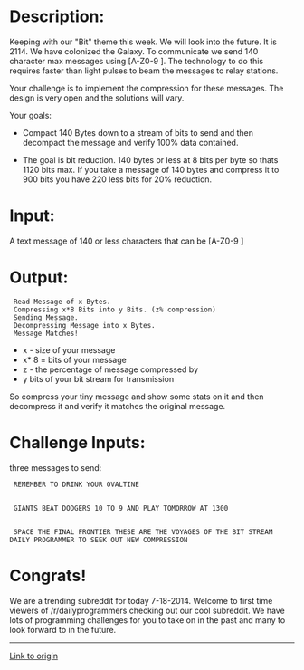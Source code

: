 # Description:

Keeping with our "Bit" theme this week. We will look into the future. It is 2114. We have colonized the Galaxy. To communicate we send 140 character max messages using [A-Z0-9 ]. The technology to do this requires faster than light pulses to beam the messages to relay stations.

Your challenge is to implement the compression for these messages. The design is very open and the solutions will vary.

Your goals:

* Compact 140 Bytes down to a stream of bits to send and then decompact the message and verify 100% data contained.

* The goal is bit reduction. 140 bytes or less at 8 bits per byte so thats 1120 bits max. If you take a message of 140 bytes and compress it to 900 bits you have 220 less bits for 20% reduction.

# Input: 

A text message of 140 or less characters that can be [A-Z0-9 ]

# Output:

     Read Message of x Bytes.
     Compressing x*8 Bits into y Bits. (z% compression)
     Sending Message.
     Decompressing Message into x Bytes.
     Message Matches!


* x - size of your message
* x* 8 = bits of your message
* z - the percentage of message compressed by
* y bits of your bit stream for transmission

So compress your tiny message and show some stats on it and then decompress it and verify it matches the original message.

# Challenge Inputs:

three  messages to send:

     REMEMBER TO DRINK YOUR OVALTINE


     GIANTS BEAT DODGERS 10 TO 9 AND PLAY TOMORROW AT 1300 


     SPACE THE FINAL FRONTIER THESE ARE THE VOYAGES OF THE BIT STREAM DAILY PROGRAMMER TO SEEK OUT NEW COMPRESSION

# Congrats!

We are a trending subreddit for today 7-18-2014. Welcome to first time viewers of /r/dailyprogrammers checking out our cool subreddit. We have lots of programming challenges for you to take on in the past and many to look forward to in the future.

---

[Link to origin](https://www.reddit.com/r/dailyprogrammer/2b21mp)